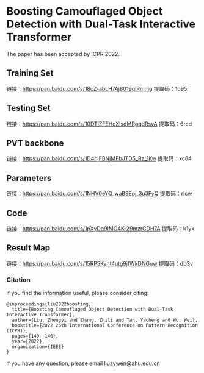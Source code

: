 # Boosting Camouflaged Object Detection with Dual-Task Interactive Transformer
The paper has been accepted by ICPR 2022.

## Training Set
链接：https://pan.baidu.com/s/18cZ-abLH7Aj8019qiRmnig 
提取码：1o95 


## Testing Set
链接：https://pan.baidu.com/s/10DTlZFEHoXIsdMRgqdRsyA 
提取码：6rcd 


## PVT backbone
链接：https://pan.baidu.com/s/1D4hjFBNjMFbJTD5_Ra_1Kw 
提取码：xc84 


## Parameters
链接：https://pan.baidu.com/s/1NHV0eYQ_waB9Epj_3u3FyQ 
提取码：rlcw 


## Code
链接：https://pan.baidu.com/s/1pXyDq9IMG4K-29mzrCDH7A 
提取码：k1yx 




## Result Map
链接：https://pan.baidu.com/s/15RP5Kynt4utg9jfWkDNGuw 
提取码：db3v 

### Citation

If you find the information useful, please consider citing:

```
@inproceedings{liu2022boosting,
  title={Boosting Camouflaged Object Detection with Dual-Task Interactive Transformer},
  author={Liu, Zhengyi and Zhang, Zhili and Tan, Yacheng and Wu, Wei},
  booktitle={2022 26th International Conference on Pattern Recognition (ICPR)},
  pages={140--146},
  year={2022},
  organization={IEEE}
}
```
If you have any question, please email  liuzywen@ahu.edu.cn
